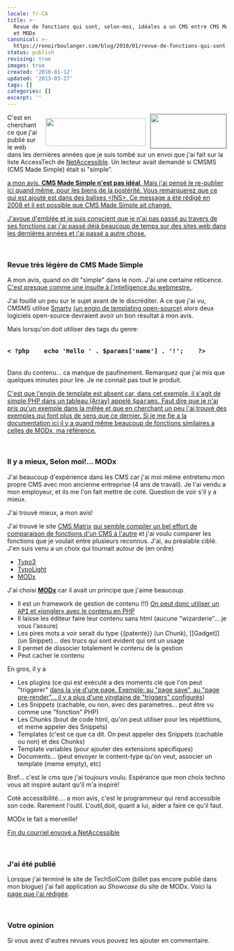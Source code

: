 ```yaml
---
locale: fr-CA
title: >-
  Revue de fonctions qui sont, selon-moi, idéales a un CMS entre CMS Made Simple
  et MODx
canonical: >-
  https://renoirboulanger.com/blog/2010/01/revue-de-fonctions-qui-sont-selon-moi-ideales-a-un-cms-entre-cms-made-simple-et-modx/
status: publish
revising: true
images: true
created: '2010-01-12'
updated: '2013-03-27'
tags: []
categories: []
excerpt: ''
---
```


<div style="width:430px;float:right;"><img src="https://renoirboulanger.com/wp-content/uploads/2010/01/cmsmslogo.gif" alt="" title="CMS Made Simple" width="174" height="78" style="border:1px solid #888;float:right;" /><img src="https://renoirboulanger.com/wp-content/uploads/2010/01/modx_logo.png" alt="" title="MODx" width="230" height="64" style="border:none;float:right;margin-top:10px;margin-right:10px;" /></div><p>C'est en cherchant ce que j'ai publié sur le web dans les dernières années que je suis tombé sur un envoi que j'ai fait sur la liste AccessTech de <a href="http://www.netaccessible.com/">NetAccessible</a>. Un lecteur avait demandé si CMSMS (CMS Made Simple) était si "simple".</p>

<p><ins>a mon avis, <strong>CMS Made Simple n'est pas idéal</strong>. Mais j'ai pensé le re-publier ici quand même, pour les biens de la postérité. Vous remarquerez que ce qui est ajouté est dans des balises &lt;INS&gt;. Ce message a été rédigé en 2008 et il est possible que CMS Made Simple ait changé.</ins></p>

<p><ins>J'avoue d'emblée et je suis conscient que je n'ai pas passé au travers de ses fonctions car j'ai passé déjà beaucoup de temps sur des sites web dans les dernières années et j'ai passé a autre chose.</ins></p>
<p>&nbsp;</p>

<h3>Revue très légère de CMS Made Simple</h3>
<p>A mon avis, quand on dit "simple" dans le nom. J'ai une certaine réticence. <ins>C'est presque comme une insulte à l'intelligence du webmestre.</ins>.</p><p>

</p><p>J'ai fouillé un peu sur le sujet avant de le discréditer. A ce que j'ai vu, CMSMS utilise <a href="http://www.smarty.net/">Smarty</a> <ins>(un engin de templating open-source)</ins> alors deux logiciels open-source devraient avoir un bon résultat à mon avis. </p><p>

<!--more-->

</p><p>Mais lorsqu'on doit utiliser des tags du genre:
<pre lang="php"><h4>< ?php    echo 'Hello ' . $params['name'] . '!';    ?></h4></pre></p><p>

</p><p>Dans du contenu... ca manque de paufinement. Remarquez que j'ai mis que quelques minutes pour lire. Je ne connait pas tout le produit.</p>

<p><ins>C'est que l'engin de template est absent car, dans cet exemple, il s'agit de simple PHP dans un tableau (Array) appelé <tt>$params</tt>. Faut dire que je n'ai pris qu'un exemple dans la mêlée et que en cherchant un peu j'ai trouvé des exemples qui font plus de sens que ce dernier. Si je me fie a la <a href="http://wiki.cmsmadesimple.org/index.php/User_Handbook/Getting_Started/Designer/Templates/fr">documentation ici</a> il y a quand même beaucoup de fonctions similaires a celles de MODx, ma référence.</ins></p>
<p>&nbsp;</p>

<h3>Il y a mieux<strong>, Selon moi!</strong>... <strong>MODx</strong></h3>
<p>J'ai beaucoup d'expérience dans les CMS car j'ai moi même entretenu mon propre CMS avec mon ancienne entreprise (4 ans de travail). Je l'ai vendu a mon employeur, et ils me l'on fait mettre de coté. Question de voir s'il y a mieux.

</p><p>J'ai trouvé mieux, a mon avis!</p>

<p>J'ai trouvé le site <a href="http://www.cmsmatrix.org/">CMS Matrix</a> <ins>qui semble compiler un bel effort de comparaison de fonctions d'un CMS à l'autre</ins> et j'ai voulu comparer les fonctions que je voulait entre plusieurs reconnus. J'ai, au préalable ciblé. J'en suis venu a un choix qui tournait autour de (en ordre)</p>

<ul>
   <li><a href="http://typo3.org/">Typo3</a></li>
   <li><a href="http://www.typolight.org/">TypoLight</a></li>
   <li><a href="http://modxcms.com/">MODx</a></li>
</ul>

<p>J'ai choisi <a href="http://modxcms.com/"><strong>MODx</strong></a> car il avait un principe que j'aime beaucoup.</p>

<ul>
   <li>Il est un framework de gestion de contenu (!!) <ins>On peut donc utiliser un <tt>API</tt> et «jongler» avec le contenu en PHP</ins></li>
   <li>Il laisse les éditeur faire leur contenu sans html (aucune "wizarderie"... je vous l'assure)</li>
   <li>Les pires mots a voir serait du type {{patente}} (un Chunk), [[Gadget]] (un Snippet)... des trucs qui sont évident qui ont un usage</li>
   <li>Il permet de dissocier totalement le contenu de la gestion</li>
   <li>Peut cacher le contenu</li>
</ul>

<p>En gros, il y a</p>

<ul>
   <li>Les plugins (ce qui est exécuté a des moments clé que l'on peut "triggerer" <ins>dans la vie d'une page. Exemple: au "page save", au "page pre-render"... il y a plus d'une vingtaine de "triggers" configurés</ins>)</li>
   <li>Les Snippets (cachable, ou non, avec des parametres... peut être vu comme une "fonction" PHP)</li>
   <li>Les Chunks (bout de code html, qu'on peut utiliser pour les répétitions, et meme appeler des Snippets)</li>
   <li>Templates (c'est ce que ca dit. On peut appeler des Snippets (cachable ou non) et des Chunks)</li>
   <li>Template variables (pour ajouter des extensions spécifiques)</li>
   <li>Documents... (peut envoyer le content-type qu'on veut, associer un template (meme empty), etc)</li>
</ul>

<p>Bref... c'est le cms que j'ai toujours voulu. Espérance que mon choix techno vous ait inspiré autant qu'il m'a inspiré!</p>

<p>Coté accessibilité.... a mon avis, c'est le programmeur qui rend accessible son code. Rarement l'outil. L'outil,doit, quant a lui, aider a faire ce qu'il faut.</p>

<p>MODx le fait a merveille!</p>

<p><ins>Fin du courriel envoyé a NetAccessible</ins></p>
<p>&nbsp;</p>

<h3>J'ai été publié</h3>
<p>Lorsque j'ai terminé le site de TechSolCom (billet pas encore publié dans mon blogue) j'ai fait application au <em>Showcase</em> du site de MODx. Voici la <a href="http://modxcms.com/learn/showcase/site.html?site=29">page que j'ai rédigée</a>.</p>
<p>&nbsp;</p>

<h3>Votre opinion</h3>
<p>Si vous avez d'autres revues vous pouvez les ajouter en commentaire.</p>